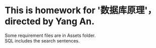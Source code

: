 # This is homework for '数据库原理'，directed by Yang An. #
Some requirement files are in Assets folder.  
SQL includes the search sentences.